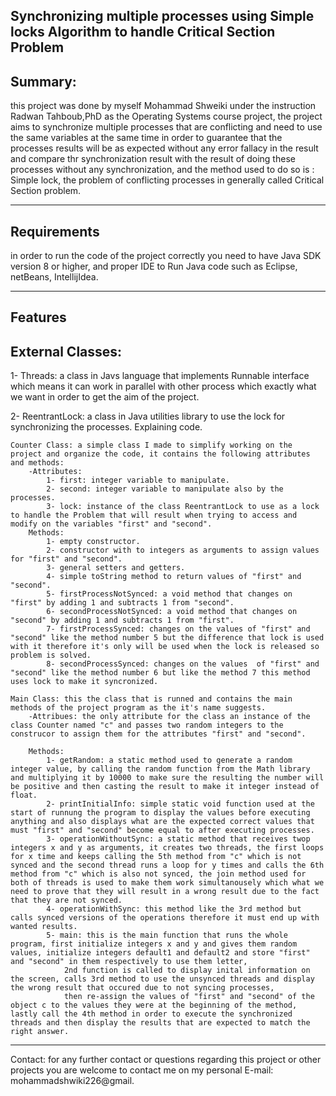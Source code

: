 Synchronizing multiple processes using Simple locks Algorithm to handle Critical Section Problem
---------------------------------------------------------------
Summary:
-
this project was done by myself Mohammad Shweiki under the instruction Radwan Tahboub,PhD as the Operating Systems course project, the project aims to synchronize multiple processes that are conflicting and need to use the same variables at the same time in order to guarantee that the processes results will be as expected without any error fallacy in the result and compare thr synchronization result with the result of doing these processes without any synchronization, and the method used to do so is : Simple lock, the problem of conflicting processes in generally called Critical Section problem.
___________________________________________________________________________

Requirements
-
in order to run the code of the project correctly you need to have Java SDK version 8 or higher, and proper IDE to Run Java code such as Eclipse, netBeans, IntellijIdea.
___

Features
-
External Classes:
--
1- Threads: a class in Javs language that implements Runnable interface which means it can work in parallel with other process which exactly what we want in order to get the aim of the project.

2- ReentrantLock: a class in Java utilities library to use the lock for synchronizing the processes.
    Explaining code.

    Counter Class: a simple class I made to simplify working on the project and organize the code, it contains the following attributes and methods:
        -Attributes: 
            1- first: integer variable to manipulate.
            2- second: integer variable to manipulate also by the processes.
            3- lock: instance of the class ReentrantLock to use as a lock to handle the Problem that will result when trying to access and modify on the variables "first" and "second".
        Methods:
            1- empty constructor.
            2- constructor with to integers as arguments to assign values for "first" and "second".
            3- general setters and getters.
            4- simple toString method to return values of "first" and "second".
            5- firstProcessNotSynced: a void method that changes on "first" by adding 1 and subtracts 1 from "second".
            6- secondProcessNotSynced: a void method that changes on "second" by adding 1 and subtracts 1 from "first".
            7- firstProcessSynced: changes on the values of "first" and "second" like the method number 5 but the difference that lock is used with it therefore it's only will be used when the lock is released so problem is solved.
            8- secondProcessSynced: changes on the values  of "first" and "second" like the method number 6 but like the method 7 this method uses lock to make it syncronized.

    Main Class: this the class that is runned and contains the main methods of the project program as the it's name suggests.
        -Attribues: the only attribute for the class an instance of the class Counter named "c" and passes two random integers to the construcor to assign them for the attributes "first" and "second".
        
        Methods: 
            1- getRandom: a static method used to generate a random integer value, by calling the random function from the Math library and multiplying it by 10000 to make sure the resulting the number will be positive and then casting the result to make it integer instead of float.
            2- printInitialInfo: simple static void function used at the start of runnung the program to display the values before executing anything and also displays what are the expected correct values that must "first" and "second" become equal to after executing processes.
            3- operationWithoutSync: a static method that receives twop integers x and y as arguments, it creates two threads, the first loops for x time and keeps calling the 5th method from "c" which is not synced and the second thread runs a loop for y times and calls the 6th method from "c" which is also not synced, the join method used for both of threads is used to make them work simultanousely which what we need to prove that they will result in a wrong result due to the fact that they are not synced.
            4- operationWithSync: this method like the 3rd method but calls synced versions of the operations therefore it must end up with wanted results.
            5- main: this is the main function that runs the whole program, first initialize integers x and y and gives them random values, initialize integers default1 and default2 and store "first" and "second" in them respectively to use them letter, 
                2nd function is called to display inital information on the screen, calls 3rd method to use the unsynced threads and display the wrong result that occured due to not syncing processes,
                then re-assign the values of "first" and "second" of the object c to the values they were at the beginning of the method, lastly call the 4th method in order to execute the synchronized threads and then display the results that are expected to match the right answer.

____
Contact: for any further contact or questions regarding this project or other projects you are welcome to contact me on my personal E-mail: mohammadshwiki226@gmail.
